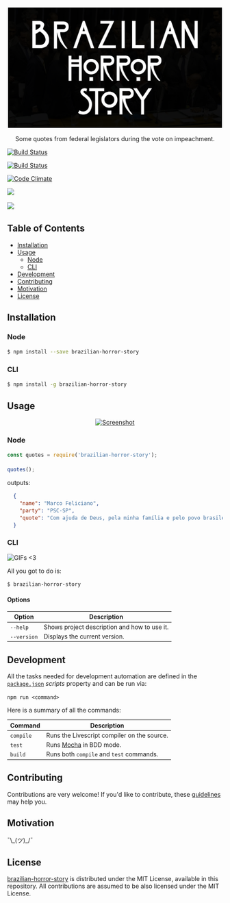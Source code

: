 <p align="center">
  <a href="">
    <img alt="Logo" src="logo.png" width="500px">
  </a>
</p>

<p align="center">
  Some quotes from federal legislators during the vote on impeachment.
</p>

<p align="center">

  <a href="https://codeship.com/projects/148266"><img alt="Build Status" src="https://codeship.com/projects/78185ac0-ec9c-0133-241f-56fc93ede3cf/status?branch=master"></a>

  <a href="https://travis-ci.org/mabrasil/brazilian-horror-story"><img alt="Build Status" src="https://travis-ci.org/mabrasil/brazilian-horror-story.svg?branch=master"></a>

  <a href="https://codeclimate.com/github/mabrasil/brazilian-horror-story"><img alt="Code Climate" src="https://codeclimate.com/github/mabrasil/brazilian-horror-story/badges/gpa.svg"/></a>

  <a href="https://david-dm.org/mabrasil/brazilian-horror-story" title="Dependency status"><img src="https://david-dm.org/mabrasil/brazilian-horror-story.svg"/></a>

  <a href="https://david-dm.org/mabrasil/brazilian-horror-story#info=devDependencies" title="devDependency status"><img src="https://david-dm.org/mabrasil/brazilian-horror-story/dev-status.svg"/></a>

</p>

## Table of Contents

- [Installation](#installation)
- [Usage](#usage)
  - [Node](#node)
  - [CLI](#cli)
- [Development](#development)
- [Contributing](#contributing)
- [Motivation](#motivation)
- [License](#license)

## Installation

### Node

```sh
$ npm install --save brazilian-horror-story
```

### CLI

```sh
$ npm install -g brazilian-horror-story
```

## Usage

<p align="center">
  <a href="">
    <img alt="Screenshot" src="" width="700px">
  </a>
</p>

### Node

```js
const quotes = require('brazilian-horror-story');

quotes();
```

outputs:

```json
  {
    "name": "Marco Feliciano",
    "party": "PSC-SP",
    "quote": "Com ajuda de Deus, pela minha família e pelo povo brasileiro, pelos evangélicos da nação toda, pelos meninos do MBL, pelo Vem pra Rua, dizendo que Olavo tem razão, dizendo tchau para essa querida, e dizendo tchau ao PT, partido das trevas, eu voto sim!"
  }
```

### CLI

![GIFs <3]()

All you got to do is:

```sh
$ brazilian-horror-story
```

#### Options

| **Option**  |               **Description**                |
|-------------|----------------------------------------------|
| `--help`    | Shows project description and how to use it. |
| `--version` | Displays the current version.                |

## Development

All the tasks needed for development automation are defined in the
[`package.json`](package.json) *scripts* property and can be run via:

`npm run <command>`

Here is a summary of all the commands:

|  **Command**  |                 **Description**                 |
|---------------|-------------------------------------------------|
| `compile`     | Runs the Livescript compiler on the source.     |
| `test`        | Runs [Mocha](https://mochajs.org/) in BDD mode. |
| `build`       | Runs both `compile` and `test` commands.        |

## Contributing

Contributions are very welcome! If you'd like to contribute, these
[guidelines](CONTRIBUTING.md) may help you.

## Motivation

¯\\\_(ツ)_/¯

## License

[brazilian-horror-story](https://github.com/mabrasil/brazilian-horror-story) is distributed under
the MIT License, available in this repository. All contributions are assumed to
be also licensed under the MIT License.
